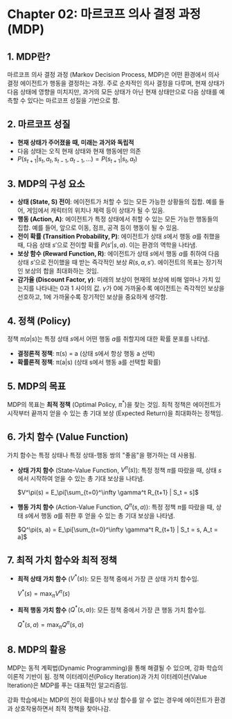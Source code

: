 # Chapter 02: 마르코프 의사 결정 과정 (MDP)

## 1. MDP란?

마르코프 의사 결정 과정 (Markov Decision Process, MDP)은 어떤 환경에서 의사 결정 에이전트가 행동을 결정하는 과정. 주로 순차적인 의사 결정을 다루며, 현재 상태가 다음 상태에 영향을 미치지만, 과거의 모든 상태가 아닌 현재 상태만으로 다음 상태를 예측할 수 있다는 마르코프 성질을 기반으로 함.

## 2. 마르코프 성질

- **현재 상태가 주어졌을 때, 미래는 과거와 독립적**
- 다음 상태는 오직 현재 상태와 현재 행동에만 의존
- $P(s_{t+1} | s_t, a_t, s_{t-1}, a_{t-1}, ...) = P(s_{t+1} | s_t, a_t)$

## 3. MDP의 구성 요소

*   **상태 (State, S) 전이**: 에이전트가 처할 수 있는 모든 가능한 상황들의 집합. 예를 들어, 게임에서 캐릭터의 위치나 체력 등이 상태가 될 수 있음.
*   **행동 (Action, A)**: 에이전트가 특정 상태에서 취할 수 있는 모든 가능한 행동들의 집합. 예를 들어, 앞으로 이동, 점프, 공격 등이 행동이 될 수 있음.
*   **전이 확률 (Transition Probability, P)**: 에이전트가 상태 $s$에서 행동 $a$를 취했을 때, 다음 상태 $s'$으로 전이할 확률 $P(s' | s, a)$. 이는 환경의 역학을 나타냄.
*   **보상 함수 (Reward Function, R)**: 에이전트가 상태 $s$에서 행동 $a$를 취하여 다음 상태 $s'$으로 전이했을 때 받는 즉각적인 보상 $R(s, a, s')$. 에이전트의 목표는 장기적인 보상의 합을 최대화하는 것임.
*   **감가율 (Discount Factor, $\gamma$)**: 미래의 보상이 현재의 보상에 비해 얼마나 가치 있는지를 나타내는 0과 1 사이의 값. $\gamma$가 0에 가까울수록 에이전트는 즉각적인 보상을 선호하고, 1에 가까울수록 장기적인 보상을 중요하게 생각함.

## 4. 정책 (Policy)

정책 $\pi(a | s)$는 특정 상태 $s$에서 어떤 행동 $a$를 취할지에 대한 확률 분포를 나타냄.

- **결정론적 정책**: π(s) = a (상태 s에서 항상 행동 a 선택)
- **확률론적 정책**: π(a|s) (상태 s에서 행동 a를 선택할 확률)

## 5. MDP의 목표

MDP의 목표는 **최적 정책** (Optimal Policy, $\pi^*$)을 찾는 것임. 최적 정책은 에이전트가 시작부터 끝까지 얻을 수 있는 총 기대 보상 (Expected Return)을 최대화하는 정책임.

## 6. 가치 함수 (Value Function)

가치 함수는 특정 상태나 특정 상태-행동 쌍의 "좋음"을 평가하는 데 사용됨.

*   **상태 가치 함수** (State-Value Function, $V^\pi(s)$): 특정 정책 $\pi$를 따랐을 때, 상태 $s$에서 시작하여 얻을 수 있는 총 기대 보상을 나타냄.
    
    $V^\pi(s) = E_\pi[\sum_{t=0}^\infty \gamma^t R_{t+1} | S_t = s]$

*   **행동 가치 함수** (Action-Value Function, $Q^\pi(s, a)$): 특정 정책 $\pi$를 따랐을 때, 상태 $s$에서 행동 $a$를 취한 후 얻을 수 있는 총 기대 보상을 나타냄.
    
    $Q^\pi(s, a) = E_\pi[\sum_{t=0}^\infty \gamma^t R_{t+1} | S_t = s, A_t = a]$


## 7. 최적 가치 함수와 최적 정책

*   **최적 상태 가치 함수** ($V^*(s)$): 모든 정책 중에서 가장 큰 상태 가치 함수임.
    
    $V^*(s) = \max_\pi V^\pi(s)$

*   **최적 행동 가치 함수** ($Q^*(s, a)$): 모든 정책 중에서 가장 큰 행동 가치 함수임.
    
    $Q^*(s, a) = \max_\pi Q^\pi(s, a)$



## 8. MDP의 활용

MDP는 동적 계획법(Dynamic Programming)을 통해 해결될 수 있으며, 강화 학습의 이론적 기반이 됨. 정책 이터레이션(Policy Iteration)과 가치 이터레이션(Value Iteration)은 MDP를 푸는 대표적인 알고리즘임.

강화 학습에서는 MDP의 전이 확률이나 보상 함수를 알 수 없는 경우에 에이전트가 환경과 상호작용하면서 최적 정책을 찾아나감.